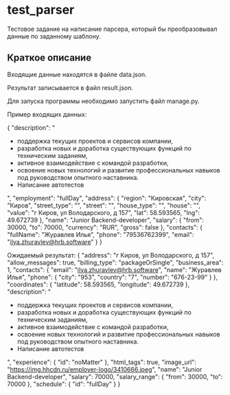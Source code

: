 # test_parser
Тестовое задание на написание парсера, который бы преобразовывал данные по заданному шаблону.

## Краткое описание

Входящие данные находятся в файле data.json.

Результат записывается в файл result.json.

Для запуска программы необходимо запустить файл manage.py.

Пример входящих данных:

{
 "description": "<ul><li>поддержка текущих проектов и сервисов компании,</li><li>разработка новых и доработка существующих функций по техническим заданиям,</li><li>активное взаимодействие с командой разработки,</li><li>освоение новых технологий и развитие профессиональных навыков под руководством опытного наставника.</li><li>Написание автотестов</li></ul>",
 "employment": "fullDay",
 "address": {
   "region": "Кировская",
   "city": "Киров",
   "street_type": "",
   "street": "",
   "house_type": "",
   "house": "",
   "value": "г Киров, ул Володарского, д 157",
   "lat": 58.593565,
   "lng": 49.672739
 },
 "name": "Junior Backend-developer",
 "salary": {
   "from": 30000,
   "to": 70000,
   "currency": "RUR",
   "gross": false
 },
 "contacts": {
   "fullName": "Журавлев Илья",
   "phone": "79536762399",
   "email": "ilya.zhuravlev@hrb.software"
 }
}



Ожидаемый результат:
{
 "address": "г Киров, ул Володарского, д 157",
 "allow_messages": true,
 "billing_type": "packageOrSingle",
 "business_area": 1,
 "contacts": {
   "email": "ilya.zhuravlev@hrb.software",
   "name": "Журавлев Илья",
   "phone": {
     "city": "953",
     "country": "7",
     "number": "676-23-99"
   }
 },
 "coordinates": {
   "latitude": 58.593565,
   "longitude": 49.672739
 },
 "description": "<ul><li>поддержка текущих проектов и сервисов компании,</li><li>разработка новых и доработка существующих функций по техническим заданиям,</li><li>активное взаимодействие с командой разработки,</li><li>освоение новых технологий и развитие профессиональных навыков под руководством опытного наставника.</li><li>Написание автотестов</li></ul>",
 "experience": {
   "id": "noMatter"
 },
 "html_tags": true,
 "image_url": "https://img.hhcdn.ru/employer-logo/3410666.jpeg",
 "name": "Junior Backend-developer",
 "salary": 70000,
 "salary_range": {
   "from": 30000,
   "to": 70000
 },
 "schedule": {
   "id": "fullDay"
 }
}

